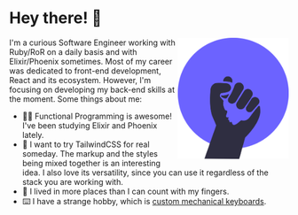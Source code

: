 # Hey there! 👋

<img align="right" src="https://raw.githubusercontent.com/guilhermedeandrade/guilhermedeandrade/master/assets/illustration.svg" width="200"/>

I'm a curious Software Engineer working with Ruby/RoR on a daily basis and with Elixir/Phoenix sometimes. Most of my career was dedicated to front-end development, React and its ecosystem. However, I'm focusing on developing my back-end skills at the moment. Some things about me:

- 👩‍🚀 Functional Programming is awesome! I've been studying Elixir and Phoenix lately.
- 🎨 I want to try TailwindCSS for real someday. The markup and the styles being mixed together is an interesting idea. I also love its versatility, since you can use it regardless of the stack you are working with.
- 🏡 I lived in more places than I can count with my fingers.
- ⌨️ I have a strange hobby, which is [custom mechanical keyboards](https://www.reddit.com/r/CustomKeyboards).
